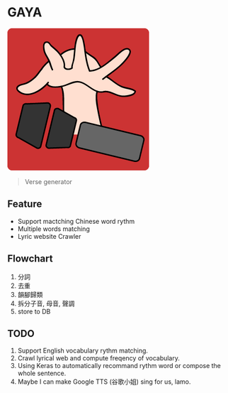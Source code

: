 # GAYA
![](public/img/logo2.png)
> Verse generator

## Feature
* Support mactching Chinese word rythm
* Multiple words matching
* Lyric website Crawler

## Flowchart
1. 分詞
2. 去重
3. 韻腳歸類
4. 拆分子音, 母音, 聲調
5. store to DB


## TODO
1. Support English vocabulary rythm matching.
2. Crawl lyrical web and compute freqency of vocabulary.
3. Using Keras to automatically recommand rythm word or compose the whole sentence.
4. Maybe I can make Google TTS (谷歌小姐) sing for us, lamo.
